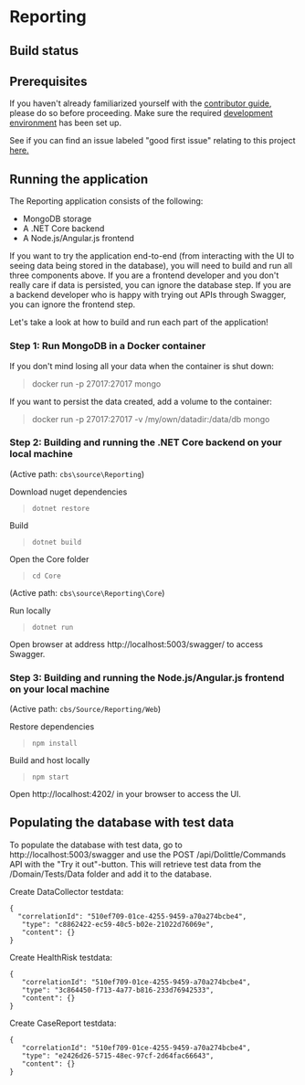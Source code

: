 # Reporting

## Build status

## Prerequisites

If you haven't already familiarized yourself with the [contributor guide](../../Documentation/Contribution/contributing.md), please do so before proceeding. Make sure the required [development environment](../../Documentation/Contribution/development_environment.md) has been set up.

See if you can find an issue labeled "good first issue" relating to this project [here.](https://github.com/IFRCGo/cbs/issues?utf8=%E2%9C%93&q=is%3Aopen%20label%3A%22good%20first%20issue%22%20project%3AIFRCGo%2Fcbs%2F4%20)

## Running the application

The Reporting application consists of the following: 
- MongoDB storage
- A .NET Core backend
- A Node.js/Angular.js frontend

If you want to try the application end-to-end (from interacting with the UI to seeing data being stored in the database), you will need to build and run all three components above. If you are a frontend developer and you don't really care if data is persisted, you can ignore the database step. If you are a backend developer who is happy with trying out APIs through Swagger, you can ignore the frontend step.

Let's take a look at how to build and run each part of the application! 

### Step 1: Run MongoDB in a Docker container

If you don't mind losing all your data when the container is shut down: 
> docker run -p 27017:27017 mongo

If you want to persist the data created, add a volume to the container:
> docker run -p 27017:27017 -v /my/own/datadir:/data/db mongo

### Step 2: Building and running the .NET Core backend on your local machine

(Active path: `cbs\source\Reporting`)

Download nuget dependencies
> `dotnet restore`

Build
> `dotnet build`   

Open the Core folder
> `cd Core` 

(Active path: `cbs\source\Reporting\Core`) 

Run locally
> `dotnet run`

Open browser at address http://localhost:5003/swagger/ to access Swagger.

### Step 3: Building and running the Node.js/Angular.js frontend on your local machine

(Active path: `cbs/Source/Reporting/Web`)

Restore dependencies
> `npm install`

Build and host locally
> `npm start`

Open http://localhost:4202/ in your browser to access the UI. 

## Populating the database with test data

To populate the database with test data, go to http://localhost:5003/swagger and use the POST /api/Dolittle/Commands API with the "Try it out"-button. This will retrieve test data from the /Domain/Tests/Data folder and add it to the database. 

Create DataCollector testdata: 
```
{
  "correlationId": "510ef709-01ce-4255-9459-a70a274bcbe4", 
   "type": "c8862422-ec59-40c5-b02e-21022d76069e",
   "content": {}
}
```

Create HealthRisk testdata: 
```
{
   "correlationId": "510ef709-01ce-4255-9459-a70a274bcbe4",
   "type": "3c864450-f713-4a77-b816-233d76942533",
   "content": {}
}
```   
   
Create CaseReport testdata: 
```
{
   "correlationId": "510ef709-01ce-4255-9459-a70a274bcbe4",
   "type": "e2426d26-5715-48ec-97cf-2d64fac66643",
   "content": {}
}
```
